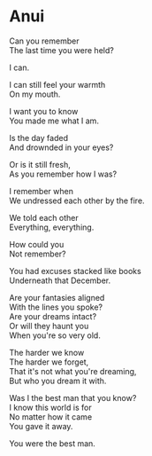 Anui
====

Can you remember  
The last time you were held?

I can.

I can still feel your warmth  
On my mouth.

I want you to know  
You made me what I am.

Is the day faded  
And drownded in your eyes?

Or is it still fresh,  
As you remember how I was?

I remember when  
We undressed each other by the fire.

We told each other  
Everything, everything.  

How could you  
Not remember?

You had excuses stacked like books  
Underneath that December.

Are your fantasies aligned  
With the lines you spoke?  
Are your dreams intact?  
Or will they haunt you   
When you're so very old.

The harder we know  
The harder we forget,  
That it's not what you're dreaming,  
But who you dream it with.

Was I the best man that you know?  
I know this world is for  
No matter how it came  
You gave it away.

You were the best man.
